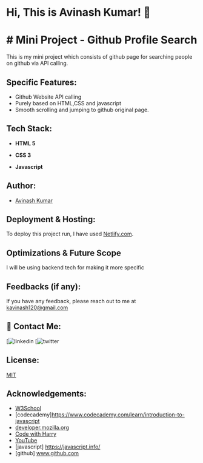 
# Hi, This is Avinash Kumar! 👋

  
# # Mini Project - Github Profile Search

This is my mini project which consists of github page for searching people on github via API calling.


## Specific Features:

- Github Website API calling
- Purely based on HTML,CSS and javascript
- Smooth scrolling and jumping to github original page.


  
## Tech Stack:

- **HTML 5**

- **CSS 3**

- **Javascript**

  
## Author:

- [Avinash Kumar](https://github.com/ak2327/github)

  
## Deployment & Hosting:

To deploy this project run, I have used [Netlify.com](https://www.netlify.com/).

  
## Optimizations & Future Scope

I will be using backend tech for making it more specific

  
## Feedbacks (if any):

If you have any feedback, please reach out to me at kavinash120@gmail.com

  
## 🔗 Contact Me:
[![linkedin](https://www.linkedin.com/in/avinash-kumar-a3759b110/)
[![twitter](https://twitter.com/Avinash16186366?s=08)

  
## License:

[MIT](https://choosealicense.com/licenses/mit/)

  
## Acknowledgements: 
 - [W3School](https://www.w3schools.com/)
 - [codecademy]https://www.codecademy.com/learn/introduction-to-javascript
 - [developer.mozilla.org](https://developer.mozilla.org/en-US/docs/Web/CSS)
 - [Code with Harry](https://www.youtube.com/watch?v=hKB-YGF14SY)
 - [YouTube](https://www.youtube.com/)
 - [javascript] https://javascript.info/
 - [github] www.github.com
  